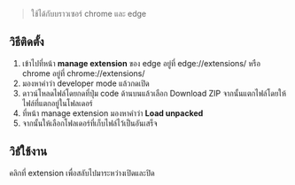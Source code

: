 > ใช้ได้กับบราวเซอร์ chrome และ edge

## วิธีติดตั้ง

1. เข้าไปที่หน้า **manage extension** ของ edge อยู่ที่ edge://extensions/ หรือ chrome อยู่ที่ chrome://extensions/
2. มองหาคำว่า developer mode แล้วกดเปิด
3. ดาวน์โหลดไฟล์โดยกดที่ปุ่ม code ด้านบนแล้วเลือก Download ZIP จากนั้นแตกไฟล์โดยให้ไฟล์ที่แตกอยู่ในโฟลเดอร์
4. ที่หน้า manage extension มองหาคำว่า **Load unpacked**
5. จากนั้นให้เลือกโฟลเดอร์ที่เก็บไฟล์ไว้เป็นอันเสร็จ

## วิธัใช้งาน

คลิกที่ extension เพื่อสลับไปมาระหว่างเปิดและปิด